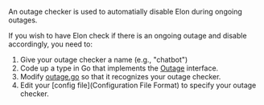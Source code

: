 An outage checker is used to automatially disable Elon during ongoing outages.

If you wish to have Elon check if there is an ongoing outage and disable
accordingly, you need to:

1. Give your outage checker a name (e.g., "chatbot")
1. Code up a type in Go that implements the [Outage](https://godoc.org/github.com/faketwitter/elon/#Outage) interface.
1. Modify [outage.go](https://github.com/FakeTwitter/elon/blob/master/outage/outage.go) so that it recognizes your outage checker.
1. Edit your [config file](Configuration File Format) to specify your outage checker.
